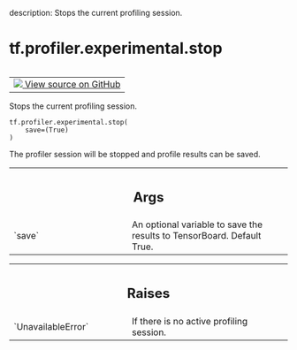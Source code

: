 description: Stops the current profiling session.

<div itemscope itemtype="http://developers.google.com/ReferenceObject">
<meta itemprop="name" content="tf.profiler.experimental.stop" />
<meta itemprop="path" content="Stable" />
</div>

# tf.profiler.experimental.stop

<!-- Insert buttons and diff -->

<table class="tfo-notebook-buttons tfo-api nocontent" align="left">
<td>
  <a target="_blank" href="https://github.com/tensorflow/tensorflow/blob/r2.3/tensorflow/python/profiler/profiler_v2.py#L124-L148">
    <img src="https://www.tensorflow.org/images/GitHub-Mark-32px.png" />
    View source on GitHub
  </a>
</td>
</table>



Stops the current profiling session.

<pre class="devsite-click-to-copy prettyprint lang-py tfo-signature-link">
<code>tf.profiler.experimental.stop(
    save=(True)
)
</code></pre>



<!-- Placeholder for "Used in" -->

The profiler session will be stopped and profile results can be saved.

<!-- Tabular view -->
 <table class="responsive fixed orange">
<colgroup><col width="214px"><col></colgroup>
<tr><th colspan="2"><h2 class="add-link">Args</h2></th></tr>

<tr>
<td>
`save`
</td>
<td>
An optional variable to save the results to TensorBoard. Default True.
</td>
</tr>
</table>



<!-- Tabular view -->
 <table class="responsive fixed orange">
<colgroup><col width="214px"><col></colgroup>
<tr><th colspan="2"><h2 class="add-link">Raises</h2></th></tr>

<tr>
<td>
`UnavailableError`
</td>
<td>
If there is no active profiling session.
</td>
</tr>
</table>

